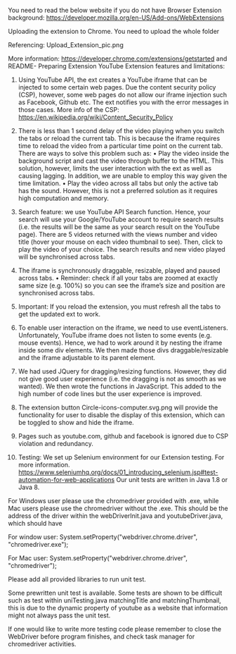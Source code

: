 You need to read the below website if you do not have Browser Extension background:
https://developer.mozilla.org/en-US/Add-ons/WebExtensions

Uploading the extension to Chrome. You need to upload the whole folder

Referencing: Upload_Extension_pic.png

More information: https://developer.chrome.com/extensions/getstarted and README- Preparing Extension
YouTube Extension features and limitations:
    
   1.	Using YouTube API, the ext creates a YouTube iframe that can be injected to some certain web pages. Due the content security policy (CSP), however, some web pages do not allow our iframe injection such as Facebook, Github etc. The ext notifies you with the error messages in those cases.
    More info of the CSP: https://en.wikipedia.org/wiki/Content_Security_Policy 
    
   2.	There is less than 1 second delay of the video playing when you switch the tabs or reload the current tab. This is because the iframe requires time to reload the video from a particular time point on the current tab. There are ways to solve this problem such as:
    •	Play the video inside the background script and cast the video through buffer to the HTML. This solution, however, limits the user interaction with the ext as well as causing lagging. In addition, we are unable to employ this way given the time limitation. 
    •	Play the video across all tabs but only the active tab has the sound. However, this is not a preferred solution as it requires high computation and memory.

3.	Search feature: we use YouTube API Search function. Hence, your search will use your Google/YouTube account to require search results (i.e. the results will be the same as your search result on the YouTube page). There are 5 videos returned with the views number and video title (hover your mouse on each video thumbnail to see). Then, click to play the video of your choice. The search results and new video played will be synchronised across tabs.
4.	The iframe is synchronously draggable, resizable, played and paused across tabs.
    •	Reminder: check if all your tabs are zoomed at exactly same size (e.g. 100%) so you can see the iframe’s size and position are synchronised across tabs.
5.	Important: If you reload the extension, you must refresh all the tabs to get the updated ext to work.
6.	To enable user interaction on the iframe, we need to use eventListeners. Unfortunately, YouTube iframe does not listen to some events (e.g. mouse events). Hence, we had to work around it by nesting the iframe inside some div elements. We then made those divs draggable/resizable and the iframe adjustable to its parent element. 
7.	We had used JQuery for dragging/resizing functions. However, they did not give good user experience (i.e. the dragging is not as smooth as we wanted). We then wrote the functions in JavaScript. This added to the high number of code lines but the user experience is improved.
8.	The extension button Circle-icons-computer.svg.png will provide the functionality for user to disable the display of this extension, which can be toggled to show and hide the iframe.
9.  Pages such as youtube.com, github and facebook is ignored due to CSP violation and redundancy.  

10.	Testing: 
    We set up Selenium environment for our Extension testing. For more information. https://www.seleniumhq.org/docs/01_introducing_selenium.jsp#test-automation-for-web-applications
    Our unit tests are written in Java 1.8 or Java 8.
     
   For Windows user please use the chromedriver provided with .exe, while Mac users please use the chromedriver without the .exe. This should be the address of the driver within the webDriverInit.java and youtubeDriver.java, which should have 
    
   For window user:
    System.setProperty("webdriver.chrome.driver", "chromedriver.exe");
    
    
   For Mac user:
    System.setProperty("webdriver.chrome.driver", "chromedriver");
    
    
   Please add all provided libraries to run unit test.
    
   Some prewritten unit test is available. Some tests are shown to be difficult such as test within uniTesting.java matchingTitle and matchingThumbnail, this is due to the dynamic property of youtube as a website that information might not always pass the unit test.
   
   If one would like to write more testing code please remember to close the WebDriver before program finishes, and check task manager for chromedriver activities.


